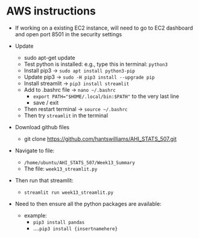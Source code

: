# AWS instructions 

- If working on a existing EC2 instance, will need to go to EC2 dashboard and open port 8501 in the security settings 

- Update 
  - sudo apt-get update 
  - Test python is installed: e.g., type this in terminal: `python3` 
  - Install pip3 -> `sudo apt install python3-pip` 
  - Update pip3 -> `sudo -H pip3 install --upgrade pip` 
  - Install streamlit -> `pip3 install streamlit`
  - Add to .bashrc file -> `nano ~/.bashrc` 
      - `export PATH="$HOME/.local/bin:$PATH"` to the very last line 
      - save / exit 
  - Then restart terminal -> `source ~/.bashrc` 
  - Then try `streamlit` in the terminal 

- Download github files 
  - git clone https://github.com/hantswilliams/AHI_STATS_507.git 

- Navigate to file: 
   - `/home/ubuntu/AHI_STATS_507/Week13_Summary` 
   - The file: `week13_streamlit.py` 

- Then run that streamlit: 
  - `streamlit run week13_streamlit.py`

- Need to then ensure all the python packages are available: 
  - example: 
    - `pip3 install pandas` 
    - ....`pip3 install {insertnamehere}` 